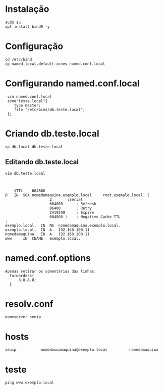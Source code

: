 # Instalação 
    sudo su
    apt install bind9 -y
    
# Configuração 
    cd /etc/bind
    cp named.local.default-zones named.conf.local
    
# Configurando named.conf.local
     vim named.conf.local
     zone"teste.local"{
        type master;
        file "/etc/bind/db.teste.local";
     };
     
# Criando db.teste.local
    cp db.local db.teste.local
    
  ## Editando db.teste.local
    vim db.teste.local
    
    
    
    	$TTL	604800
	@	IN	SOA	nomedamaquina.exemplo.local.	root.exemplo.local. (
						2		;Serial
						604800		; Refresh
						86400		; Retry
						2419200		; Expire
						604800 )	; Negative Cache TTL
	;
	exemplo.local.	IN	NS	nomedamaquina.exemplo.local.
	exemplo.local.	IN	A	192.168.100.11
	nomedamaquina	IN	A	192.168.100.11
	www		IN	CNAME	exemplo.local.
    
 # named.conf.options
    Apenas retirar os comentários das linhas:
      forwarders{
          8.8.8.8;
      }
      
 # resolv.conf
    nameserver seuip
    
 # hosts
    seuip           nomedasuamaquina@exemplo.local          nomedamaquina
    
 # teste
    ping www.exemplo.local
    
    

